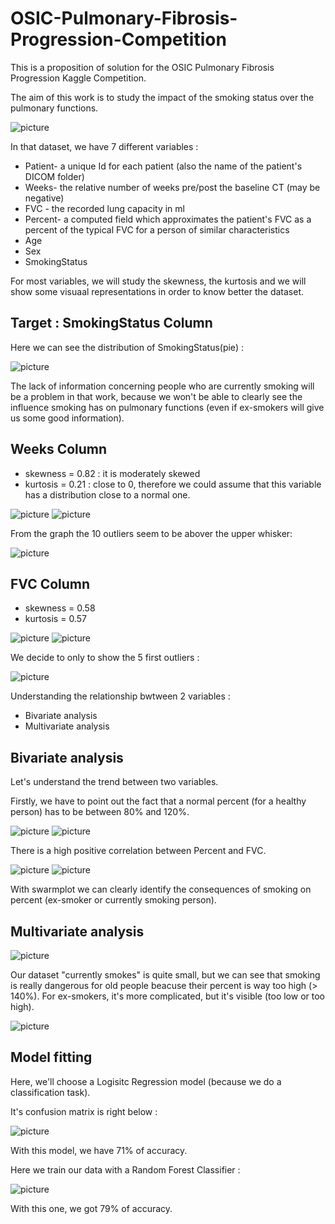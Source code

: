 # OSIC-Pulmonary-Fibrosis-Progression-Competition

This is a proposition of solution for the OSIC Pulmonary Fibrosis Progression Kaggle Competition.

The aim of this work is to study the impact of the smoking status over the pulmonary functions.

![picture](https://github.com/pberjon/OSIC-Pulmonary-Fibrosis-Progression-Competition/blob/main/images/tab1.PNG)

In that dataset, we have 7 different variables :

   + Patient- a unique Id for each patient (also the name of the patient's DICOM folder)
   + Weeks- the relative number of weeks pre/post the baseline CT (may be negative)
   + FVC - the recorded lung capacity in ml
   + Percent- a computed field which approximates the patient's FVC as a percent of the typical FVC for a person of similar characteristics
   + Age
   + Sex
   + SmokingStatus
   
For most variables, we will study the skewness, the kurtosis and we will show some visuaal representations in order to know better the dataset.

## Target : SmokingStatus Column

Here we can see the distribution of SmokingStatus(pie) : 

![picture](https://github.com/pberjon/OSIC-Pulmonary-Fibrosis-Progression-Competition/blob/main/images/pie.PNG)

The lack of information concerning people who are currently smoking will be a problem in that work, because we won't be able to clearly see the influence smoking has on pulmonary functions (even if ex-smokers will give us some good information).

## Weeks Column

   + skewness = 0.82 : it is moderately skewed
   + kurtosis = 0.21 : close to 0, therefore we could assume that this variable has a distribution close to a normal one.

![picture](https://github.com/pberjon/OSIC-Pulmonary-Fibrosis-Progression-Competition/blob/main/images/weeks1.PNG)
![picture](https://github.com/pberjon/OSIC-Pulmonary-Fibrosis-Progression-Competition/blob/main/images/weeks2.PNG)

From the graph the 10 outliers seem to be abover the upper whisker:

![picture](https://github.com/pberjon/OSIC-Pulmonary-Fibrosis-Progression-Competition/blob/main/images/tab2.PNG)

## FVC Column

   + skewness = 0.58
   + kurtosis = 0.57
   
![picture](https://github.com/pberjon/OSIC-Pulmonary-Fibrosis-Progression-Competition/blob/main/images/fvc1.PNG)
![picture](https://github.com/pberjon/OSIC-Pulmonary-Fibrosis-Progression-Competition/blob/main/images/fvc2.PNG)

We decide to only to show the 5 first outliers :

![picture](https://github.com/pberjon/OSIC-Pulmonary-Fibrosis-Progression-Competition/blob/main/images/tab3.PNG)

Understanding the relationship bwtween 2 variables :

   + Bivariate analysis
   + Multivariate analysis

## Bivariate analysis

Let's understand the trend between two variables.

Firstly, we have to point out the fact that a normal percent (for a healthy person) has to be between 80% and 120%.

![picture](https://github.com/pberjon/OSIC-Pulmonary-Fibrosis-Progression-Competition/blob/main/images/lineplot1.PNG)
![picture](https://github.com/pberjon/OSIC-Pulmonary-Fibrosis-Progression-Competition/blob/main/images/heatmap1.PNG)

There is a high positive correlation between Percent and FVC.

![picture](https://github.com/pberjon/OSIC-Pulmonary-Fibrosis-Progression-Competition/blob/main/images/lineplot2.PNG)
![picture](https://github.com/pberjon/OSIC-Pulmonary-Fibrosis-Progression-Competition/blob/main/images/swarmplot1.PNG)

With swarmplot we can clearly identify the consequences of smoking on percent (ex-smoker or currently smoking person).

## Multivariate analysis

![picture](https://github.com/pberjon/OSIC-Pulmonary-Fibrosis-Progression-Competition/blob/main/images/scatterplot1.PNG)

Our dataset "currently smokes" is quite small, but we can see that smoking is really dangerous for old people beacuse their percent is way too high (> 140%). For ex-smokers, it's more complicated, but it's visible (too low or too high).

![picture](https://github.com/pberjon/OSIC-Pulmonary-Fibrosis-Progression-Competition/blob/main/images/scatterplot2.PNG)

## Model fitting

Here, we'll choose a Logisitc Regression model (because we do a classification task).

It's confusion matrix is right below : 

![picture](https://github.com/pberjon/OSIC-Pulmonary-Fibrosis-Progression-Competition/blob/main/images/cm1.PNG)

With this model, we have 71% of accuracy.

Here we train our data with a Random Forest Classifier : 

![picture](https://github.com/pberjon/OSIC-Pulmonary-Fibrosis-Progression-Competition/blob/main/images/cm2.PNG)

With this one, we got 79% of accuracy.
